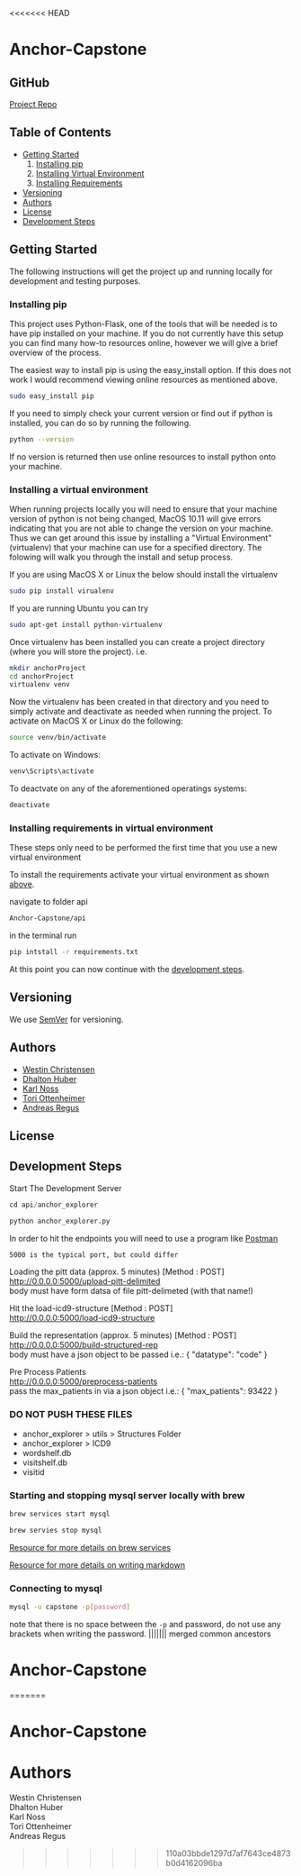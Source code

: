 <<<<<<< HEAD
# Anchor-Capstone

## GitHub

[Project Repo](http://github.com/westinrc/Anchor-Capstone)

## Table of Contents

* [Getting Started](#getting-started)
    1. [Installing pip](#installing-pip)
    1. [Installing Virtual Environment](#installing-a-virtual-environment)
    1. [Installing Requirements](#installing-requirements-in-virtual-environment)
* [Versioning](#versioning)
* [Authors](#authors)
* [License](#license)
* [Development Steps](#development-steps)

## Getting Started

The following instructions will get the project up and running locally for development and testing purposes.

### Installing pip

This project uses Python-Flask, one of the tools that will be needed is to have pip installed on your machine. If you do not currently have this setup you can find many how-to resources online, however we will give a brief overview of the process.

The easiest way to install pip is using the easy_install option. If this does not work I would recommend viewing online resources as mentioned above.

```bash
sudo easy_install pip
```

If you need to simply check your current version or find out if python is installed, you can do so by running the following.

```bash
python --version
```

If no version is returned then use online resources to install python onto your machine.

### Installing a virtual environment

When running projects locally you will need to ensure that your machine version of python is not being changed, MacOS 10.11 will give errors indicating that you are not able to change the version on your machine. Thus we can get around this issue by installing a "Virtual Environment" (virtualenv) that your machine can use for a specified directory. The folowing will walk you through the install and setup process.

If you are using MacOS X or Linux the below should install the virtualenv

```bash
sudo pip install virualenv
```

If you are running Ubuntu you can try

```bash
sudo apt-get install python-virtualenv
```

Once virtualenv has been installed you can create a project directory (where you will store the project). i.e.

```bash
mkdir anchorProject
cd anchorProject
virtualenv venv
```

Now the virtualenv has been created in that directory and you need to simply activate and deactivate as needed when running the project.
To activate on MacOS X or Linux do the following:

```bash
source venv/bin/activate
```

To activate on Windows:

```bash
venv\Scripts\activate
```

To deactvate on any of the aforementioned operatings systems:

```bash
deactivate
```

### Installing requirements in virtual environment

These steps only need to be performed the first time that you use a new virtual environment

To install the requirements activate your virtual environment as shown [above](#installing-a-virtual-environment).

navigate to folder api

```bash
Anchor-Capstone/api
```

in the terminal run

```bash
pip intstall -r requirements.txt
```

At this point you can now continue with the [development steps](#development-steps).

## Versioning

We use [SemVer](http://semver.org/) for versioning.

## Authors

* [Westin Christensen](https://github.com/westinrc) </br>
* [Dhalton Huber](https://github.com/Dhalton95) </br>
* [Karl Noss](https://github.com/n055) </br>
* [Tori Ottenheimer](https://github.com/vottenhe) </br>
* [Andreas Regus](https://github.com/aregus) </br>

## License

## Development Steps

Start The Development Server

```python
cd api/anchor_explorer

python anchor_explorer.py
```

In order to hit the endpoints you will need to use a program like [Postman](https://www.getpostman.com/)

`5000 is the typical port, but could differ`

Loading the pitt data (approx. 5 minutes) [Method : POST] </br>
http://0.0.0.0:5000/upload-pitt-delimited </br>
body must have form datsa of file pitt-delimeted (with that name!)

Hit the load-icd9-structure [Method : POST] </br>
http://0.0.0.0:5000/load-icd9-structure

Build the representation (approx. 5 minutes) [Method : POST] </br>
http://0.0.0.0:5000/build-structured-rep </br>
body must have a json object to be passed i.e.:
{
    "datatype": "code"
}

Pre Process Patients </br>
http://0.0.0.0:5000/preprocess-patients </br>
pass the max_patients in via a json object i.e.:
{
    "max_patients": 93422
}

### DO NOT PUSH THESE FILES

* anchor_explorer > utils > Structures Folder
* anchor_explorer > ICD9
* wordshelf.db
* visitshelf.db
* visitid

### Starting and stopping mysql server locally with brew

```bash
brew services start mysql

brew servies stop mysql
```

[Resource for more details on brew services](https://robots.thoughtbot.com/starting-and-stopping-background-services-with-homebrew)

[Resource for more details on writing markdown](https://github.com/adam-p/markdown-here/wiki/Markdown-Cheatsheet)

### Connecting to mysql

```bash
mysql -u capstone -p[password]
```

note that there is no space between the `-p` and password, do not use any brackets when writing the password.
||||||| merged common ancestors
# Anchor-Capstone
=======
# Anchor-Capstone


# Authors
Westin Christensen </br>
Dhalton Huber </br>
Karl Noss </br>
Tori Ottenheimer </br>
Andreas Regus </br>
>>>>>>> 110a03bbde1297d7af7643ce4873b0d4162096ba
